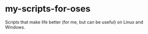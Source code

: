 # my-scripts-for-oses
Scripts that make life better (for me, but can be useful) on Linux and Windows.
